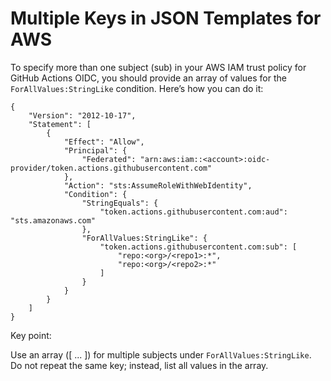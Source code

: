 # Multiple Keys in JSON Templates for AWS

To specify more than one subject (sub) in your AWS IAM trust policy for GitHub Actions OIDC, you should provide an array of values for the `ForAllValues:StringLike` condition. Here’s how you can do it:

```
{
    "Version": "2012-10-17",
    "Statement": [
        {
            "Effect": "Allow",
            "Principal": {
                "Federated": "arn:aws:iam::<account>:oidc-provider/token.actions.githubusercontent.com"
            },
            "Action": "sts:AssumeRoleWithWebIdentity",
            "Condition": {
                "StringEquals": {
                    "token.actions.githubusercontent.com:aud": "sts.amazonaws.com"
                },
                "ForAllValues:StringLike": {
                    "token.actions.githubusercontent.com:sub": [
                        "repo:<org>/<repo1>:*",
                        "repo:<org>/<repo2>:*"
                    ]
                }
            }
        }
    ]
}
```

Key point:

Use an array ([ ... ]) for multiple subjects under `ForAllValues:StringLike`.
Do not repeat the same key; instead, list all values in the array.

